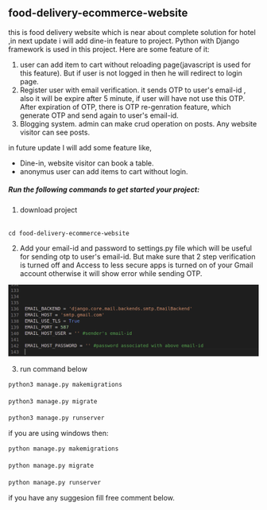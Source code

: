 ## food-delivery-ecommerce-website
  this is food delivery website which is near about complete solution for hotel ,in next update i will add dine-in feature to project. 
  Python with Django framework is used in this project. Here are some feature of it:
  1. user can add item to cart without reloading page(javascript is used for this feature). 
  But if user is not logged in then he will redirect to login page.
  2. Register user with email verification. it sends OTP to user's email-id , also it will be expire after 5 minute,
  if user will have not use this OTP. After expiration of OTP, there is OTP re-genration feature,
  which generate OTP and send again to user's email-id.
  3. Blogging system. admin can make crud operation on posts. Any website visitor can see posts.

  in future update I will add some feature like,
  * Dine-in, website visitor can book a table.
  * anonymus user can add items to cart without login.



  ##### Run the following commands to get started your project:

  1. download project

  ```git clone https://github.com/dwipalshrirao/food-delivery-ecommerce-website.git

  cd food-delivery-ecommerce-website
  ```

  2. Add your email-id and password to settings.py file which will be useful for sending otp to user's email-id. But make sure that 2 step verification is turned off and Access to less secure apps is turned on of your Gmail account otherwise it will show error while sending OTP.

  ![add email and password](https://github.com/dwipalshrirao/food-delivery-ecommerce-website/blob/main/Screenshot1.png)


  3. run command below

  ```python
  python3 manage.py makemigrations

  python3 manage.py migrate

  python3 manage.py runserver
  ```

  if you are using windows then:
  
  ```python
  python manage.py makemigrations

  python manage.py migrate

  python manage.py runserver
```

  if you have any suggesion fill free comment below.




  

